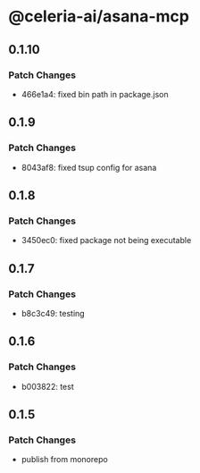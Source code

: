 # @celeria-ai/asana-mcp

## 0.1.10

### Patch Changes

- 466e1a4: fixed bin path in package.json

## 0.1.9

### Patch Changes

- 8043af8: fixed tsup config for asana

## 0.1.8

### Patch Changes

- 3450ec0: fixed package not being executable

## 0.1.7

### Patch Changes

- b8c3c49: testing

## 0.1.6

### Patch Changes

- b003822: test

## 0.1.5

### Patch Changes

- publish from monorepo
